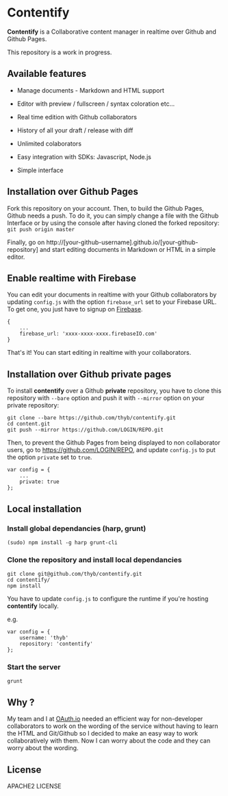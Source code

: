 Contentify
==========

**Contentify** is a Collaborative content manager in realtime over Github and Github Pages.

This repository is a work in progress.

Available features
------------------

* Manage documents - Markdown and HTML support

* Editor with preview / fullscreen / syntax coloration etc...

* Real time edition with Github collaborators

* History of all your draft / release with diff

* Unlimited colaborators

* Easy integration with SDKs: Javascript, Node.js

* Simple interface

Installation over Github Pages
------------------------------

Fork this repository on your account. Then, to build the Github Pages, Github needs a push. To do it, you can simply change a file with the Github Interface or by using the console after having cloned the forked repository: `git push origin master`

Finally, go on http://[your-github-username].github.io/[your-github-repository] and start editing documents in Markdown or HTML in a simple editor.

Enable realtime with Firebase
-----------------------------

You can edit your documents in realtime with your Github collaborators by updating `config.js` with the option `firebase_url` set to your Firebase URL. To get one, you just have to signup on [Firebase](https://firebase.com).

    {
        ...
        firebase_url: 'xxxx-xxxx-xxxx.firebaseIO.com'
    }

That's it! You can start editing in realtime with your collaborators.

Installation over Github private pages
--------------------------------------

To install **contentify** over a Github **private** repository, you have to clone this repository with `--bare` option and push it with `--mirror` option on your private repository:

    git clone --bare https://github.com/thyb/contentify.git
    cd content.git
    git push --mirror https://github.com/LOGIN/REPO.git

Then, to prevent the Github Pages from being displayed to non collaborator users, go to https://github.com/LOGIN/REPO, and update `config.js` to put the option `private` set to `true`.

    var config = {
        ...
        private: true
    };

Local installation
------------------

### Install global dependancies (harp, grunt)

    (sudo) npm install -g harp grunt-cli

### Clone the repository and install local dependancies

    git clone git@github.com/thyb/contentify.git
    cd contentify/
    npm install

You have to update `config.js` to configure the runtime if you're hosting **contentify** locally.

e.g.

    var config = {
        username: 'thyb'
        repository: 'contentify'
    };

### Start the server

    grunt

Why ?
-----

My team and I at [OAuth.io](https://oauth.io) needed an efficient way for non-developer collaborators to work on the wording of the service without having to learn the HTML and Git/Github so I decided to make an easy way to work collaboratively with them. Now I can worry about the code and they can worry about the wording.

License
-------

APACHE2 LICENSE